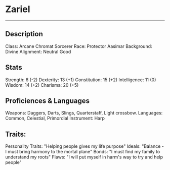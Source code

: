 # Zariel

* * *
## Description
Class: Arcane Chromat Sorcerer
Race: Protector Aasimar
Background: Divine
Alignment: Neutral Good

## Stats
Strength: 6 (-2)
Dexterity: 13 (+1)
Constitution: 15 (+2)
Intelligence: 11 (0)
Wisdom: 14 (+2)
Charisma: 20 (+5)

## Proficiences & Languages
Weapons: Daggers, Darts, Slings, Quarterstaff, Light crossbow.
Languages: Common, Celestial, Primordial
Instrument: Harp

## Traits:
Personality Traits: "Helping people gives my life purpose"
Ideals: "Balance - I must bring harmony to the mortal plane"
Bonds: "I must find my family to understand my roots"
Flaws: "I will put myself in harm's way to try and help people"
